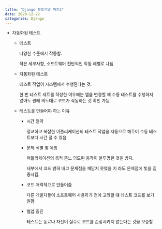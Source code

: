 ```yaml
---
title: "Django 튜토리얼 파트5"
date: 2020-12-22
categories: Django
---
```


- 자동화된 테스트

  - 테스트

    다양한 수준에서 작동함.

    작은 세부사항, 소프트웨어 전반적인 작동 레벨로 나뉨

  - 자동화된 테스트

    테스트 작업이 시스템에서 수행된다는 것.

    한 번 테스트 세트를 작성한 이우에는 앱을 변경할 때 수동 테스트를 수행하지 않아도 원래 의도대로 코드가 작동하는 것 확인 가능

  - 테스트를 만들어야 하는 이유

    - 시간 절약

      정교하고 복잡한 어플리케이션의 테스트 작업을 자동으로 해주어 수동 테스트보다 시간 덜 수 있음

    - 문제 식별 및 예방

      어플리케이션의 목적 똔느 의도된 동작이 불투명한 것을 방지.

      내부에서 코드 밝혀 내고 문제점을 깨닫지 못했을 지 라도 문제점에 빛을 집중시킴.

    - 코드 매력적으로 만들어줌

      다른 개발자들이 소프트웨어 사용하기 전에 고려할 떄 테스트 코드를 보기 원함

    - 협업 증진

      테스트는 동료나 자신이 실수로 코드를 손상시키지 않는다는 것을 보증함
